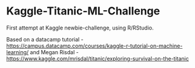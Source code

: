 # Kaggle-Titanic-ML-Challenge
First attempt at Kaggle newbie-challenge, using R/RStudio.

Based on a datacamp tutorial - https://campus.datacamp.com/courses/kaggle-r-tutorial-on-machine-learning/ and Megan Risdal - https://www.kaggle.com/mrisdal/titanic/exploring-survival-on-the-titanic
